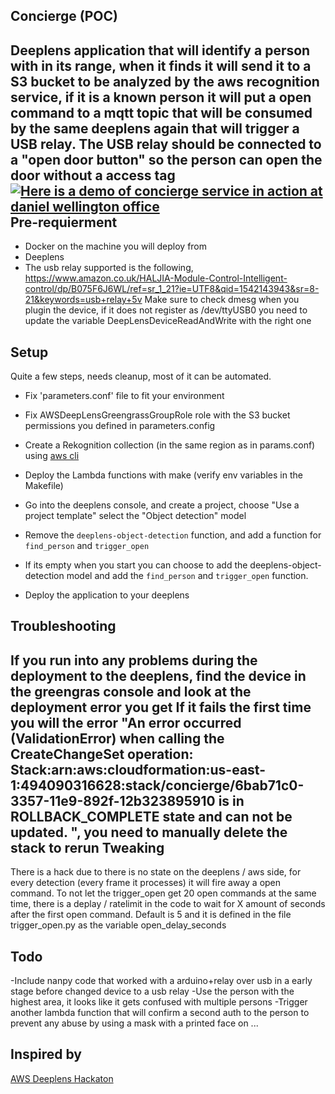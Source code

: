 Concierge (POC)
-------
Deeplens application that will identify a person with in its range, when it finds it will send it to a S3 bucket to be analyzed by the aws recognition service, if it is a known person it will put a open command to a mqtt topic that will be consumed by the same deeplens again that will trigger a USB relay. The USB relay should be connected to a "open door button" so the person can open the door without a access tag
[![Here is a demo of concierge service in action at daniel wellington office](http://img.youtube.com/vi/nysLLK3DOeg/0.jpg)](http://www.youtube.com/watch?v=nysLLK3DOeg)
Pre-requierment
-------
- Docker on the machine you will deploy from
- Deeplens
- The usb relay supported is the following,  https://www.amazon.co.uk/HALJIA-Module-Control-Intelligent-control/dp/B075F6J6WL/ref=sr_1_21?ie=UTF8&qid=1542143943&sr=8-21&keywords=usb+relay+5v
Make sure to check dmesg when you plugin the device, if it does not register as /dev/ttyUSB0 you need to update the variable DeepLensDeviceReadAndWrite with the right one

Setup
-----
Quite a few steps, needs cleanup, most of it can be automated.

- Fix 'parameters.conf' file to fit your environment
- Fix AWSDeepLensGreengrassGroupRole role with the S3 bucket permissions you defined in parameters.config
- Create a Rekognition collection (in the same region as in params.conf) using [aws cli](https://docs.aws.amazon.com/cli/latest/reference/rekognition/create-collection.html)

- Deploy the Lambda functions with make (verify env variables in the Makefile)

- Go into the deeplens console, and create a project, choose "Use a project template" select the "Object detection" model
- Remove the `deeplens-object-detection` function, and add a function for `find_person` and `trigger_open`
- If its empty when you start you can choose to add the deeplens-object-detection model and add the `find_person` and `trigger_open` function.
- Deploy the application to your deeplens

Troubleshooting
-----
If you run into any problems during the deployment to the deeplens, find the device in the greengras console and look at the deployment error you get
If it fails the first time you will the error "An error occurred (ValidationError) when calling the CreateChangeSet operation: Stack:arn:aws:cloudformation:us-east-1:494090316628:stack/concierge/6bab71c0-3357-11e9-892f-12b323895910 is in ROLLBACK_COMPLETE state and can not be updated.
", you need to manually delete the stack to rerun
Tweaking
-----
There is a hack due to there is no state on the deeplens / aws side, for every detection (every frame it processes) it will fire away a open command. To not let the trigger_open get 20 open commands at the same time, there is a deplay / ratelimit in the code to wait for X amount of seconds after the first open command. Default is 5 and it is defined in the file trigger_open.py as the variable open_delay_seconds 

Todo
-----
-Include nanpy code that worked with a arduino+relay over usb in a early stage before changed device to a usb relay
-Use the person with the highest area, it looks like it gets confused with multiple persons
-Trigger another lambda function that will confirm a second auth to the person to prevent any abuse by using a mask with a printed face on
...

Inspired by
-----
 [AWS Deeplens Hackaton](https://devpost.com/software/doorman-a1oh0e)

